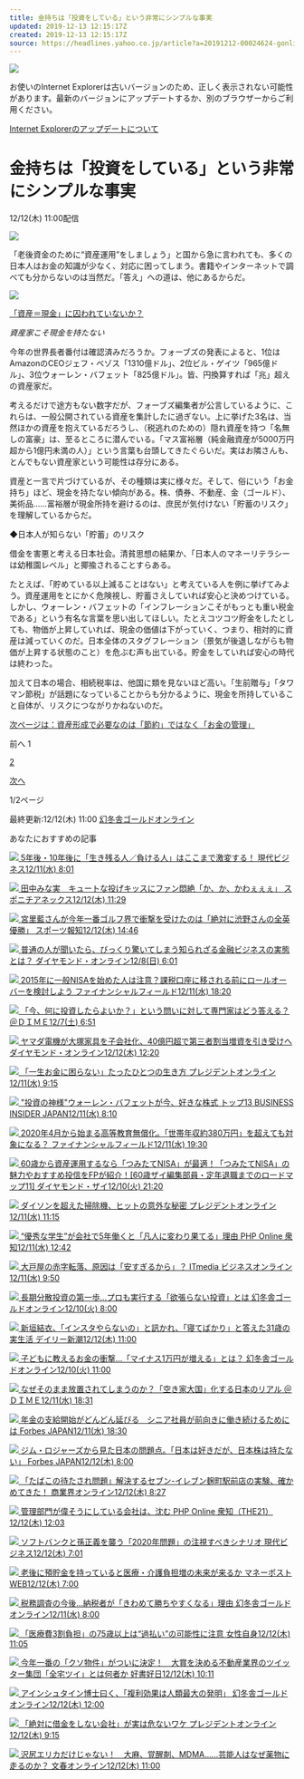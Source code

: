 ```yaml
---
title: 金持ちは「投資をしている」という非常にシンプルな事実
updated: 2019-12-13 12:15:17Z
created: 2019-12-13 12:15:17Z
source: https://headlines.yahoo.co.jp/article?a=20191212-00024624-gonline-bus_all
---
```


![](https://s.yimg.jp/images/clear.gif)

お使いのInternet Explorerは古いバージョンのため、正しく表示されない可能性があります。最新のバージョンにアップデートするか、別のブラウザーからご利用ください。

 [Internet Explorerのアップデートについて](https://about.yahoo.co.jp/info/msiesp/)

# 金持ちは「投資をしている」という非常にシンプルな事実

12/12(木) 11:00配信

[![](https://s.yimg.jp/images/news/cobranding/gonline.png)](https://rdsig.yahoo.co.jp/media/news/cobrand/gonline/RV=1/RE=1577356004/RH=cmRzaWcueWFob28uY28uanA-/RB=/RU=aHR0cHM6Ly9nZW50b3NoYS1nby5jb20v/RS=%5EADASCogqSRo8Pl9x4ZV8coPUGBlQSk-;_ylt=A2RADe7kFfJdIDoA.QBeRfB7)

「老後資金のために“資産運用”をしましょう」と国から急に言われても、多くの日本人はお金の知識が少なく、対応に困ってしまう。書籍やインターネットで調べても分からないのは当然だ。「答え」への道は、他にあるからだ。

 [ ![](https://amd.c.yimg.jp/im_siggNOt31p7A3uOg9TZUWfd9KQ---x400-y266-q90-exp3h-pril/amd/20191212-00024624-gonline-000-1-view.jpg)](https://headlines.yahoo.co.jp/article?a=20191212-00024624-gonline-bus_all.view-000)

 [「資産＝現金」に囚われていないか？](https://headlines.yahoo.co.jp/article?a=20191212-00024624-gonline-bus_all.view-000)

*資産家こそ現金を持たない*

今年の世界長者番付は確認済みだろうか。フォーブズの発表によると、1位はAmazonのCEOジェフ・ベゾス「1310億ドル」、2位ビル・ゲイツ「965億ドル」、3位ウォーレン・バフェット「825億ドル」。皆、円換算すれば「兆」超えの資産家だ。

考えるだけで途方もない数字だが、フォーブズ編集者が公言しているように、これらは、一般公開されている資産を集計したに過ぎない。上に挙げた3名は、当然ほかの資産を抱えているだろうし、（税逃れのための）隠れ資産を持つ「名無しの富豪」は、至るところに潜んでいる。「マス富裕層（純金融資産が5000万円超から1億円未満の人）」という言葉も台頭してきたぐらいだ。実はお隣さんも、とんでもない資産家という可能性は存分にある。

資産と一言で片づけているが、その種類は実に様々だ。そして、俗にいう「お金持ち」ほど、現金を持たない傾向がある。株、債券、不動産、金（ゴールド）、美術品……富裕層が現金所持を避けるのは、庶民が気付けない「貯蓄のリスク」を理解しているからだ。

◆日本人が知らない「貯蓄」のリスク

借金を害悪と考える日本社会。清貧思想の結果か、「日本人のマネーリテラシーは幼稚園レベル」と揶揄されることすらある。

たとえば、「貯めている以上減ることはない」と考えている人を例に挙げてみよう。資産運用をとにかく危険視し、貯蓄さえしていれば安心と決めつけている。しかし、ウォーレン・バフェットの「インフレーションこそがもっとも重い税金である」という有名な言葉を思い出してほしい。たとえコツコツ貯金をしたとしても、物価が上昇していれば、現金の価値は下がっていく、つまり、相対的に資産は減っていくのだ。日本全体のスタグフレーション（景気が後退しながらも物価が上昇する状態のこと）を危ぶむ声も出ている。貯金をしていれば安心の時代は終わった。

加えて日本の場合、相続税率は、他国に類を見ないほど高い。「生前贈与」「タワマン節税」が話題になっていることからも分かるように、現金を所持していること自体が、リスクにつながりかねないのだ。

 [次ページは：資産形成で必要なのは「節約」ではなく「お金の管理」](https://headlines.yahoo.co.jp/article?a=20191212-00024624-gonline-bus_all&p=2)

前へ
1

[2](https://headlines.yahoo.co.jp/article?a=20191212-00024624-gonline-bus_all&p=2)

[次へ](https://headlines.yahoo.co.jp/article?a=20191212-00024624-gonline-bus_all&p=2)

1/2ページ

 最終更新:12/12(木) 11:00
 [幻冬舎ゴールドオンライン](https://news.yahoo.co.jp/media/gonline)

あなたにおすすめの記事

 [  ![](https://giwiz-content.c.yimg.jp/im_siggyHRXApaiCJBbla_ja_Wutg---prix-x199-y227-yc5-xc0-hc192-wc192-n1/r/iwiz-amd/20191211-00069041-gendaibiz-000-2-view.jpg)          5年後・10年後に「生き残る人／負ける人」はここまで激変する！      現代ビジネス12/11(水) 8:01](https://headlines.yahoo.co.jp/article?a=20191211-00069041-gendaibiz-bus_all)

 [  ![](https://giwiz-content.c.yimg.jp/im_siggQRd9a6Zy13GRBq9lUCo_dA---prix-x719-y1003-yc330-xc0-hc402-wc716-n1/r/iwiz-amd/20191212-00000145-spnannex-000-3-view.jpg)          田中みな実　キュートな投げキッスにファン悶絶「か、か、かわぇぇぇ」      スポニチアネックス12/12(木) 11:29](https://headlines.yahoo.co.jp/hl?a=20191212-00000145-spnannex-ent)

 [  ![](https://giwiz-content.c.yimg.jp/im_siggRhYJ1ZdvI1pnHsRtn7rHYg---prix-x225-y258-yc6-xc6-hc192-wc192-n1/r/iwiz-amd/20191212-12120099-sph-000-2-view.jpg)          宮里藍さんが今年一番ゴルフ界で衝撃を受けたのは「絶対に渋野さんの全英優勝」      スポーツ報知12/12(木) 14:46](https://headlines.yahoo.co.jp/hl?a=20191212-12120099-sph-golf)

 [  ![](https://giwiz-content.c.yimg.jp/im_siggWbxDbjpKTsRd8YWjYB7VIg---priy-x369-y195-yc0-xc137-hc192-wc192-n1/r/iwiz-amd/20191208-00222688-diamond-000-1-view.jpg)          普通の人が聞いたら、びっくり驚いてしまう知られざる金融ビジネスの実態とは？      ダイヤモンド・オンライン12/8(日) 6:01](https://headlines.yahoo.co.jp/article?a=20191208-00222688-diamond-bus_all)

 [  ![](https://giwiz-content.c.yimg.jp/im_siggWD3ivgwJCSEtxgJMCZmXzw---priy-x291-y195-yc0-xc24-hc192-wc192-n1/r/iwiz-amd/20191211-00010005-ffield-000-1-view.jpg)          2015年に一般NISAを始めた人は注意？課税口座に移される前にロールオーバーを検討しよう      ファイナンシャルフィールド12/11(水) 18:20](https://headlines.yahoo.co.jp/hl?a=20191211-00010005-ffield-bus_all)

 [  ![](https://giwiz-content.c.yimg.jp/im_sigg.H._dYk_jJVd6zFHbX8ylQ---priy-x259-y195-yc0-xc36-hc192-wc192-n1/r/iwiz-amd/20191207-00010000-dime-000-1-view.jpg)          「今、何に投資したらよいか？」という問いに対して専門家はどう答える？      ＠ＤＩＭＥ12/7(土) 6:51](https://headlines.yahoo.co.jp/article?a=20191207-00010000-dime-bus_all)

 [  ![](https://giwiz-content.c.yimg.jp/im_siggbbG3l6TKE6D4t0OH9In9mw---priy-x980-y517-yc0-xc42-hc513-wc912-n1/r/iwiz-amd/20191212-00223294-diamond-000-5-view.jpg)          ヤマダ電機が大塚家具を子会社化、40億円超で第三者割当増資を引き受けへ      ダイヤモンド・オンライン12/12(木) 12:20](https://headlines.yahoo.co.jp/article?a=20191212-00223294-diamond-bus_all)

 [  ![](https://giwiz-content.c.yimg.jp/im_sigg36qwUhOosr9_XWMqZTBtow---priy-x292-y195-yc0-xc67-hc192-wc192-n1/r/iwiz-amd/20191211-00031234-president-000-1-view.jpg)          「一生お金に困らない」たったひとつの生き方      プレジデントオンライン12/11(水) 9:15](https://headlines.yahoo.co.jp/article?a=20191211-00031234-president-life)

 [  ![](https://giwiz-content.c.yimg.jp/im_sigggWGpAR6ZzlOWJkhXu5daQw---priy-x387-y195-yc0-xc58-hc192-wc192-n1/r/iwiz-amd/20191211-00000001-binsider-000-1-view.jpg)          "投資の神様"ウォーレン・バフェットが今、好きな株式 トップ13      BUSINESS INSIDER JAPAN12/11(水) 8:10](https://headlines.yahoo.co.jp/hl?a=20191211-00000001-binsider-bus_all)

 [  ![](https://giwiz-content.c.yimg.jp/im_siggV6PBrKVDg7ixOx9GPhjbEQ---priy-x291-y195-yc0-xc72-hc192-wc192-n1/r/iwiz-amd/20191211-00010008-ffield-000-1-view.jpg)          2020年4月から始まる高等教育無償化。「世帯年収約380万円」を超えても対象になる？      ファイナンシャルフィールド12/11(水) 19:30](https://headlines.yahoo.co.jp/hl?a=20191211-00010008-ffield-life)

 [  ![](https://giwiz-content.c.yimg.jp/im_siggRNvY.OCavMJt3wKDqHRqww---priy-x233-y156-yc0-xc72-hc153-wc153-n1/r/iwiz-amd/20191210-00222519-dzai-000-1-view.jpg)          60歳から資産運用するなら「つみたてNISA」が最適！「つみたてNISA」の魅力やおすすめ投信をFPが紹介！[60歳ザイ編集部員・定年退職までのロードマップ11]      ダイヤモンド・ザイ12/10(火) 21:20](https://headlines.yahoo.co.jp/article?a=20191210-00222519-dzai-bus_all)

 [  ![](https://giwiz-content.c.yimg.jp/im_siggtQRUDkIBElO1wf543h5H1g---priy-x915-y611-yc41-xc0-hc513-wc912-n1/r/iwiz-amd/20191211-00031301-president-000-5-view.jpg)          ダイソンを超えた掃除機、ヒットの意外な秘密      プレジデントオンライン12/11(水) 11:15](https://headlines.yahoo.co.jp/article?a=20191211-00031301-president-bus_all)

 [  ![](https://giwiz-content.c.yimg.jp/im_sigg1rrJ3Zc7NZ2VghSwhWXoWA---priy-x360-y224-yc6-xc23-hc192-wc192-n1/r/iwiz-amd/20191211-00010003-php_s-000-1-view.jpg)          “優秀な学生”が会社で5年働くと「凡人に変わり果てる」理由      PHP Online 衆知12/11(水) 12:42](https://headlines.yahoo.co.jp/article?a=20191211-00010003-php_s-bus_all)

 [  ![](https://giwiz-content.c.yimg.jp/im_siggkRXgiYEdiAjP.e9PtTZSMA---priy-x259-y195-yc0-xc33-hc192-wc192-n1/r/iwiz-amd/20191211-00000024-zdn_mkt-000-2-view.jpg)          大戸屋の赤字転落、原因は「安すぎるから」？      ITmedia ビジネスオンライン12/11(水) 9:50](https://headlines.yahoo.co.jp/hl?a=20191211-00000024-zdn_mkt-bus_all)

 [  ![](https://giwiz-content.c.yimg.jp/im_siggrmVcftODRZRqxQbZP5B2Tw---prix-x195-y262-yc30-xc0-hc192-wc192-n1/r/iwiz-amd/20191210-00024598-gonline-000-1-view.jpg)          長期分散投資の第一歩…プロも実行する「欲張らない投資」とは      幻冬舎ゴールドオンライン12/10(火) 8:00](https://headlines.yahoo.co.jp/article?a=20191210-00024598-gonline-bus_all)

 [  ![](https://giwiz-content.c.yimg.jp/im_siggmaTzqu2g6RacTiwHmlUL6Q---prix-x195-y291-yc38-xc0-hc192-wc192-n1/r/iwiz-amd/20191212-00597826-shincho-000-2-view.jpg)          新垣結衣、「インスタやらないの」と訊かれ、「寝てばかり」と答えた31歳の実生活      デイリー新潮12/12(木) 11:00](https://headlines.yahoo.co.jp/article?a=20191212-00597826-shincho-ent)

 [  ![](https://giwiz-content.c.yimg.jp/im_siggq32T1XD84JThpWdUxNZpew---priy-x453-y302-yc8-xc0-hc253-wc450-n1/r/iwiz-amd/20191210-00024543-gonline-000-1-view.jpg)          子どもに教えるお金の衝撃…「マイナス1万円が増える」とは？      幻冬舎ゴールドオンライン12/10(火) 11:00](https://headlines.yahoo.co.jp/article?a=20191210-00024543-gonline-bus_all)

 [  ![](https://giwiz-content.c.yimg.jp/im_sigg_flqwmDCU11AYr7BfEh5Uw---priy-x259-y195-yc0-xc42-hc192-wc192-n1/r/iwiz-amd/20191211-00010005-dime-000-1-view.jpg)          なぜそのまま放置されてしまうのか？「空き家大国」化する日本のリアル      ＠ＤＩＭＥ12/11(水) 18:31](https://headlines.yahoo.co.jp/article?a=20191211-00010005-dime-soci)

 [  ![](https://giwiz-content.c.yimg.jp/im_siggfRElyAnfdH8zOYdBrU_wdQ---priy-x292-y195-yc0-xc48-hc192-wc192-n1/r/iwiz-amd/20191211-00029732-forbes-000-1-view.jpg)          年金の支給開始がどんどん延びる　シニア社員が前向きに働き続けるためには      Forbes JAPAN12/11(水) 18:30](https://headlines.yahoo.co.jp/article?a=20191211-00029732-forbes-bus_all)

 [  ![](https://giwiz-content.c.yimg.jp/im_sigg.UkLURR1S7yFIJYNSHjP_Q---priy-x328-y219-yc0-xc123-hc192-wc192-n1/r/iwiz-amd/20191212-00031161-forbes-000-1-view.jpg)          ジム・ロジャーズから見た日本の問題点。「日本は好きだが、日本株は持たない」      Forbes JAPAN12/12(木) 8:00](https://headlines.yahoo.co.jp/article?a=20191212-00031161-forbes-bus_all)

 [  ![](https://giwiz-content.c.yimg.jp/im_siggBsTGtfvG8uXKPQh5T8Fe6g---priy-x260-y195-yc0-xc30-hc192-wc192-n1/r/iwiz-amd/20191212-00002286-shogyokai-000-2-view.jpg)          「たばこの待たされ問題」解決するセブン-イレブン麹町駅前店の実験、確かめてきた！      商業界オンライン12/12(木) 8:27](https://headlines.yahoo.co.jp/article?a=20191212-00002286-shogyokai-bus_all)

 [  ![](https://giwiz-content.c.yimg.jp/im_siggZEOxI_X1_BBIbNccXp47pQ---priy-x643-y398-yc25-xc0-hc359-wc640-n1/r/iwiz-amd/20191212-00010002-php_t-000-2-view.jpg)          管理部門が偉そうにしている会社は、沈む      PHP Online 衆知（THE21）12/12(木) 12:03](https://headlines.yahoo.co.jp/article?a=20191212-00010002-php_t-bus_all)

 [  ![](https://giwiz-content.c.yimg.jp/im_siggyRjDWQwZlItyBDuf_vtEMA---priy-x239-y273-yc32-xc22-hc192-wc192-n1/r/iwiz-amd/20191212-00069035-gendaibiz-000-1-view.jpg)          ソフトバンクと孫正義を襲う「2020年問題」の注視すべきシナリオ      現代ビジネス12/12(木) 7:01](https://headlines.yahoo.co.jp/article?a=20191212-00069035-gendaibiz-bus_all)

 [  ![](https://giwiz-content.c.yimg.jp/im_siggY9Te8pWyrGy7nqHteEmLQA---priy-x291-y195-yc0-xc67-hc192-wc192-n1/r/iwiz-amd/20191212-00000001-moneypost-000-2-view.jpg)          老後に預貯金を持っていると医療・介護負担増の未来が来るか      マネーポストWEB12/12(木) 7:00](https://headlines.yahoo.co.jp/article?a=20191212-00000001-moneypost-bus_all)

 [  ![](https://giwiz-content.c.yimg.jp/im_siggVaBtwerSO34e6uHYfgR0cQ---priy-x344-y195-yc0-xc130-hc192-wc192-n1/r/iwiz-amd/20191211-00023918-gonline-000-1-view.jpg)          税務調査の今後…納税者が「きわめて勝ちやすくなる」理由      幻冬舎ゴールドオンライン12/11(水) 8:00](https://headlines.yahoo.co.jp/article?a=20191211-00023918-gonline-bus_all)

 [  ![](https://giwiz-content.c.yimg.jp/im_siggwPEvZGmhRWGpUAajnAcZ5Q---priy-x246-y195-yc0-xc5-hc192-wc192-n1/r/iwiz-amd/20191212-00010005-jisin-000-1-view.jpg)          「医療費3割負担」の75歳以上は“過払い”の可能性に注意      女性自身12/12(木) 11:05](https://headlines.yahoo.co.jp/article?a=20191212-00010005-jisin-soci)

 [  ![](https://giwiz-content.c.yimg.jp/im_siggzIge9wCW4H2Iz4Tdz1dDIQ---priy-x915-y612-yc41-xc0-hc513-wc912-n1/r/iwiz-amd/20191212-00010000-bookasahi-000-5-view.jpg)          今年一番の「クソ物件」がついに決定！　大賞を決める不動産業界のツイッター集団「全宅ツイ」とは何者か      好書好日12/12(木) 10:11](https://headlines.yahoo.co.jp/article?a=20191212-00010000-bookasahi-life)

 [  ![](https://giwiz-content.c.yimg.jp/im_siggAkAX77_MVN33f36H23DYng---priy-x413-y196-yc0-xc0-hc192-wc192-n1/r/iwiz-amd/20191212-00024498-gonline-000-1-view.jpg)          アインシュタイン博士曰く、「複利効果は人類最大の発明」      幻冬舎ゴールドオンライン12/12(木) 12:00](https://headlines.yahoo.co.jp/article?a=20191212-00024498-gonline-bus_all)

 [  ![](https://giwiz-content.c.yimg.jp/im_siggRzPYuhtV2jXTe_RH7P2Hrg---priy-x380-y215-yc0-xc149-hc192-wc192-n1/r/iwiz-amd/20191212-00031294-president-000-3-view.jpg)          「絶対に借金をしない会社」が実は危ないワケ      プレジデントオンライン12/12(木) 9:15](https://headlines.yahoo.co.jp/article?a=20191212-00031294-president-bus_all)

 [  ![](https://giwiz-content.c.yimg.jp/im_siggOnElBzhvxPUjVAoTG8WskQ---priy-x308-y206-yc0-xc67-hc192-wc192-n1/r/iwiz-amd/20191212-00018727-bunshun-000-2-view.jpg)          沢尻エリカだけじゃない！　大麻、覚醒剤、MDMA……芸能人はなぜ薬物に走るのか？      文春オンライン12/12(木) 11:00](https://headlines.yahoo.co.jp/article?a=20191212-00018727-bunshun-soci)